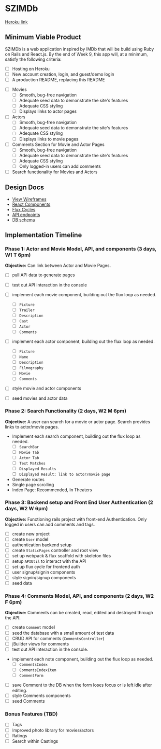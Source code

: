 # SZIMDb

[Heroku link][heroku]

[heroku]: http://szimdb.herokuapp.com/

## Minimum Viable Product

SZIMDb is a web application inspired by IMDb that will be build using Ruby on Rails and React.js.  By the end of Week 9, this app will, at a minimum, satisfy the following criteria:

- [ ] Hosting on Heroku
- [ ] New account creation, login, and guest/demo login
- [ ] A production README, replacing this README
<!-- (**NB**: check out the [sample production README](docs/production_readme.md) -- you'll write this later) -->
- [ ] Movies
  - [ ] Smooth, bug-free navigation
  - [ ] Adequate seed data to demonstrate the site's features
  - [ ] Adequate CSS styling
  - [ ] Displays links to actor pages
- [ ] Actors
  - [ ] Smooth, bug-free navigation
  - [ ] Adequate seed data to demonstrate the site's features
  - [ ] Adequate CSS styling
  - [ ] Displays links to movie pages
- [ ] Comments Section for Movie and Actor Pages
  - [ ] Smooth, bug-free navigation
  - [ ] Adequate seed data to demonstrate the site's features
  - [ ] Adequate CSS styling
  - [ ] Only logged-in users can add comments
- [ ] Search functionality for Movies and Actors

## Design Docs
* [View Wireframes][views]
* [React Components][components]
* [Flux Cycles][flux-cycles]
* [API endpoints][api-endpoints]
* [DB schema][schema]

[views]: docs/views.md
[components]: docs/components.md
[flux-cycles]: docs/flux-cycles.md
[api-endpoints]: docs/api-endpoints.md
[schema]: docs/schema.md

## Implementation Timeline

### Phase 1: Actor and Movie Model, API, and components (3 days, W1 T 6pm)

**Objective:** Can link between Actor and Movie Pages.

- [ ] pull API data to generate pages
- [ ] test out API interaction in the console
- [ ] implement each movie component, building out the flux loop as needed.
  - [ ] `Picture`
  - [ ] `Trailer`
  - [ ] `Description`
  - [ ] `Cast`
  - [ ] `Actor`
  - [ ] `Comments`
- [ ] implement each actor component, building out the flux loop as needed.
  - [ ] `Picture`
  - [ ] `Name`
  - [ ] `Description`
  - [ ] `Filmography`
  - [ ] `Movie`
  - [ ] `Comments`
- [ ] style movie and actor components
- [ ] seed movies and actor data


### Phase 2: Search Functionality (2 days, W2 M 6pm)

**Objective:** A user can search for a movie or actor page.  Search provides links to actor/movie pages.

- Implement each search component, building out the flux loop as needed.
  - [ ] `SearchBar`
  - [ ] `Movie Tab`
  - [ ] `Actor Tab`
  - [ ] `Text Matches`
  - [ ] `Displayed Results`
  - [ ] `Displayed Result: link to actor/movie page`
- Generate routes
- Single page scrolling
- Index Page: Recommended, In Theaters

### Phase 3: Backend setup and Front End User Authentication (2 days, W2 W 6pm)

**Objective:** Functioning rails project with front-end Authentication.  Only logged in users can add comments and tags.

- [ ] create new project
- [ ] create `User` model
- [ ] authentication backend setup
- [ ] create `StaticPages` controller and root view
- [ ] set up webpack & flux scaffold with skeleton files
- [ ] setup `APIUtil` to interact with the API
- [ ] set up flux cycle for frontend auth
- [ ] user signup/signin components
- [ ] style signin/signup components
- [ ] seed data

### Phase 4: Comments Model, API, and components (2 days, W2 F 6pm)

**Objective:** Comments can be created, read, edited and destroyed through
the API.

- [ ] create `Comment` model
- [ ] seed the database with a small amount of test data
- [ ] CRUD API for comments (`CommentsController`)
- [ ] jBuilder views for comments
- [ ] test out API interaction in the console.
- implement each note component, building out the flux loop as needed.
  - [ ] `CommentsIndex`
  - [ ] `CommentsIndexItem`
  - [ ] `CommentForm`
- [ ] save Comment to the DB when the form loses focus or is left idle after editing.
- [ ] style Comments components
- [ ] seed Comments

### Bonus Features (TBD)
- [ ] Tags
- [ ] Improved photo library for movies/actors
- [ ] Ratings
- [ ] Search within Castings 

[phase-one]: docs/phases/phase1.md
[phase-two]: docs/phases/phase2.md
[phase-three]: docs/phases/phase3.md
[phase-four]: docs/phases/phase4.md
